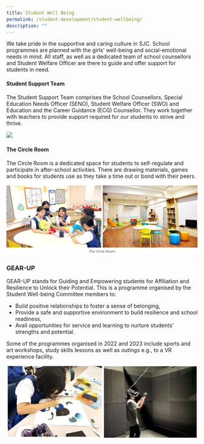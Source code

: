 ```yaml
---
title: Student Well Being
permalink: /student-development/student-wellbeing/
description: ""
---
```

We take pride in the supportive and caring culture in SJC. School programmes are planned with the girls' well-being and social-emotional needs in mind. All staff, as well as a dedicated team of school counsellors and Student Welfare Officer are there to guide and offer support for students in need.

#### **Student Support Team**

The Student Support Team comprises the School Counsellors, Special Education Needs Officer (SENO), Student Welfare Officer (SWO) and Education and the Career Guidance (ECG) Counsellor. They work together with teachers to provide support required for our students to strive and thrive.

![](/images/Student%20Development/Student%20Well%20being/sstsst.png)

#### **The Circle Room**

The Circle Room is a dedicated space for students to self-regulate and participate in after-school activities. There are drawing materials, games and books for students use as they take a time out or bond with their peers.

![](/images/Student%20Development/Student%20Well%20being/circle%20room.png)

### **GEAR-UP**
GEAR-UP stands for Guiding and Empowering students for Affiliation and Resilience to Unlock their Potential. This is a programme organised by the Student Well-being Committee members to:

* Build positive relationships to foster a sense of belonging,
* Provide a safe and supportive environment to build resilience and school readiness,
* Avail opportunities for service and learning to nurture students’ strengths and potential.

Some of the programmes organised in 2022 and 2023 include sports and art workshops, study skills lessons as well as outings e.g., to a VR experience facility.

![](/images/Student%20Development/Student%20Well%20being/gear%20up!.JPG)
